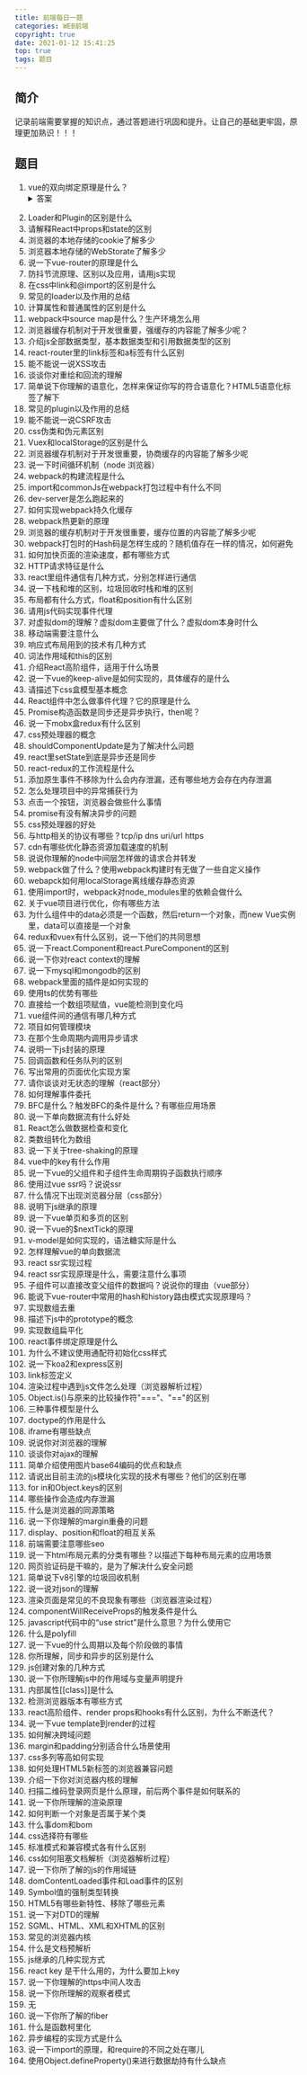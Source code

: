 ```yaml
---
title: 前端每日一题
categories: WEB前端
copyright: true
date: 2021-01-12 15:41:25
top: true
tags: 题目
---
```

## 简介
记录前端需要掌握的知识点，通过答题进行巩固和提升。让自己的基础更牢固，原理更加熟识！！！
## 题目
1. vue的双向绑定原理是什么？
    <details>
    <summary>答案</summary>
    这是答案
    </details>
<!--more-->

2. Loader和Plugin的区别是什么
3. 请解释React中props和state的区别
4. 浏览器的本地存储的cookie了解多少
5. 浏览器本地存储的WebStorate了解多少
6. 说一下vue-router的原理是什么
7. 防抖节流原理、区别以及应用，请用js实现
8. 在css中link和@import的区别是什么
9. 常见的loader以及作用的总结
10. 计算属性和普通属性的区别是什么
11. webpack中source map是什么？生产环境怎么用
12. 浏览器缓存机制对于开发很重要，强缓存的内容能了解多少呢？
13. 介绍js全部数据类型，基本数据类型和引用数据类型的区别
14. react-router里的link标签和a标签有什么区别
15. 能不能说一说XSS攻击
16. 谈谈你对重绘和回流的理解
17. 简单说下你理解的语意化，怎样来保证你写的符合语意化？HTML5语意化标签了解下
18. 常见的plugin以及作用的总结
19. 能不能说一说CSRF攻击
20. css伪类和伪元素区别
21. Vuex和localStorage的区别是什么
22. 浏览器缓存机制对于开发很重要，协商缓存的内容能了解多少呢
23. 说一下时间循环机制（node 浏览器）
24. webpack的构建流程是什么
25. import和commonJs在webpack打包过程中有什么不同
26. dev-server是怎么跑起来的
27. 如何实现webpack持久化缓存
28. webpack热更新的原理
29. 浏览器的缓存机制对于开发很重要，缓存位置的内容能了解多少呢
30. webpack打包时的Hash码是怎样生成的？随机值存在一样的情况，如何避免
31. 如何加快页面的渲染速度，都有哪些方式
32. HTTP请求特征是什么
33. react里组件通信有几种方式，分别怎样进行通信
34. 说一下栈和堆的区别，垃圾回收时栈和堆的区别
35. 布局都有什么方式，float和position有什么区别
36. 请用js代码实现事件代理
37. 对虚拟dom的理解？虚拟dom主要做了什么？虚拟dom本身时什么
38. 移动端需要注意什么
39. 响应式布局用到的技术有几种方式
40. 词法作用域和this的区别
41. 介绍React高阶组件，适用于什么场景
42. 说一下vue的keep-alive是如何实现的，具体缓存的是什么
43. 请描述下css盒模型基本概念
44. React组件中怎么做事件代理？它的原理是什么
45. Promise构造函数是同步还是异步执行，then呢？
46. 说一下mobx盒redux有什么区别
47. css预处理器的概念
48. shouldComponentUpdate是为了解决什么问题
49. react里setState到底是异步还是同步
50. react-redux的工作流程是什么
51. 添加原生事件不移除为什么会内存泄漏，还有哪些地方会存在内存泄漏
52. 怎么处理项目中的异常捕获行为
53. 点击一个按钮，浏览器会做些什么事情
54. promise有没有解决异步的问题
55. css预处理器的好处
56. 与http相关的协议有哪些？tcp/ip dns uri/url https
57. cdn有哪些优化静态资源加载速度的机制
58. 说说你理解的node中间层怎样做的请求合并转发
59. webpack做了什么？使用webpack构建时有无做了一些自定义操作
60. webapck如何用localStorage离线缓存静态资源
61. 使用import时，webpack对node_modules里的依赖会做什么
62. 关于vue项目进行优化，你有哪些方法
63. 为什么组件中的data必须是一个函数，然后return一个对象，而new Vue实例里，data可以直接是一个对象
64. redux和vuex有什么区别，说一下他们的共同思想
65. 说一下react.Component和react.PureComponent的区别
66. 说一下你对react context的理解
67. 说一下mysql和mongodb的区别
68. webpack里面的插件是如何实现的
69. 使用ts的优势有哪些
70. 直接给一个数组项赋值，vue能检测到变化吗
71. vue组件间的通信有哪几种方式
72. 项目如何管理模块
73. 在那个生命周期内调用异步请求
74. 说明一下js封装的原理
75. 回调函数和任务队列的区别
76. 写出常用的页面优化实现方案
77. 请你谈谈对无状态的理解（react部分）
78. 如何理解事件委托
79. BFC是什么？触发BFC的条件是什么？有哪些应用场景
80. 说一下单向数据流有什么好处
81. React怎么做数据检查和变化
82. 类数组转化为数组
83. 说一下关于tree-shaking的原理
84. vue中的key有什么作用
85. 说一下vue的父组件和子组件生命周期钩子函数执行顺序
86. 使用过vue ssr吗？说说ssr
87. 什么情况下出现浏览器分层（css部分）
88. 说明下js继承的原理
89. 说一下vue单页和多页的区别
90. 说一下vue的$nextTick的原理
91. v-model是如何实现的，语法糖实际是什么
92. 怎样理解vue的单向数据流
93. react ssr实现过程
94. react ssr实现原理是什么，需要注意什么事项
95. 子组件可以直接改变父组件的数据吗？说说你的理由（vue部分）
96. 能说下vue-router中常用的hash和history路由模式实现原理吗？
97. 实现数组去重
98. 描述下js中的prototype的概念
99. 实现数组扁平化
100. react事件绑定原理是什么
101. 为什么不建议使用通配符初始化css样式
102. 说一下koa2和express区别
103. link标签定义
104. 渲染过程中遇到js文件怎么处理（浏览器解析过程）
105. Object.is()与原来的比较操作符"==="、"=="的区别
106. 三种事件模型是什么
107. doctype的作用是什么
108. iframe有哪些缺点
109. 说说你对浏览器的理解
110. 谈谈你对ajax的理解
111. 简单介绍使用图片base64编码的优点和缺点
112. 请说出目前主流的js模块化实现的技术有哪些？他们的区别在哪
113. for in和Object.keys的区别
114. 哪些操作会造成内存泄漏
115. 什么是浏览器的同源策略
116. 说一下你理解的margin重叠的问题
117. display、position和float的相互关系
118. 前端需要注意哪些seo
119. 说一下html布局元素的分类有哪些？以描述下每种布局元素的应用场景
120. 网页验证码是干嘛的，是为了解决什么安全问题
121. 简单说下v8引擎的垃圾回收机制
122. 说一说对json的理解
123. 渲染页面是常见的不良现象有哪些（浏览器渲染过程）
124. componentWillReceiveProps的触发条件是什么
125. javascript代码中的“use strict”是什么意思？为什么使用它
126. 什么是polyfill
127. 说一下vue的什么周期以及每个阶段做的事情
128. 你所理解，同步和异步的区别是什么
129. js创建对象的几种方式
130. 说一下你所理解js中的作用域与变量声明提升
131. 内部属性[[class]]是什么
132. 检测浏览器版本有哪些方式
133. react高阶组件、render props和hooks有什么区别，为什么不断迭代？
134. 说一下vue template到render的过程
135. 如何解决跨域问题
136. margin和padding分别适合什么场景使用
137. css多列等高如何实现
138. 如何处理HTML5新标签的浏览器兼容问题
139. 介绍一下你对浏览器内核的理解
140. 扫描二维码登录网页是什么原理，前后两个事件是如何联系的
141. 说一下你所理解的渲染原理
142. 如何判断一个对象是否属于某个类
143. 什么事dom和bom
144. css选择符有哪些
145. 标准模式和兼容模式各有什么区别
146. css如何阻塞文档解析（浏览器解析过程）
147. 说一下你所了解的js的作用域链
148. domContentLoaded事件和Load事件的区别
149. Symbol值的强制类型转换
150. HTML5有哪些新特性、移除了哪些元素
151. 说一下对DTD的理解
152. SGML、HTML、XML和XHTML的区别
153. 常见的浏览器内核
154. 什么是文档预解析
155. js继承的几种实现方式
156. react key 是干什么用的，为什么要加上key
157. 说一下你理解的https中间人攻击
158. 说一下你所理解的观察者模式
159. 无
160. 说一下你所了解的fiber
161. 什么是函数柯里化
162. 异步编程的实现方式是什么
163. 说一下import的原理，和require的不同之处在哪儿
164. 使用Object.defineProperty()来进行数据劫持有什么缺点